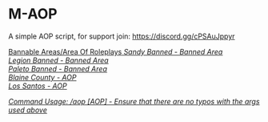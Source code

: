 # M-AOP
A simple AOP script, for support join: https://discord.gg/cPSAuJppyr

<u>Bannable Areas/Area Of Roleplays<u>
<i>Sandy Banned  - Banned Area<i>
<br/>Legion Banned - Banned Area
<br/>Paleto Banned - Banned Area
<br/>Blaine County - AOP
<br/>Los Santos    - AOP
  
Command Usage:
/aop [AOP] - Ensure that there are no typos with the args used above
